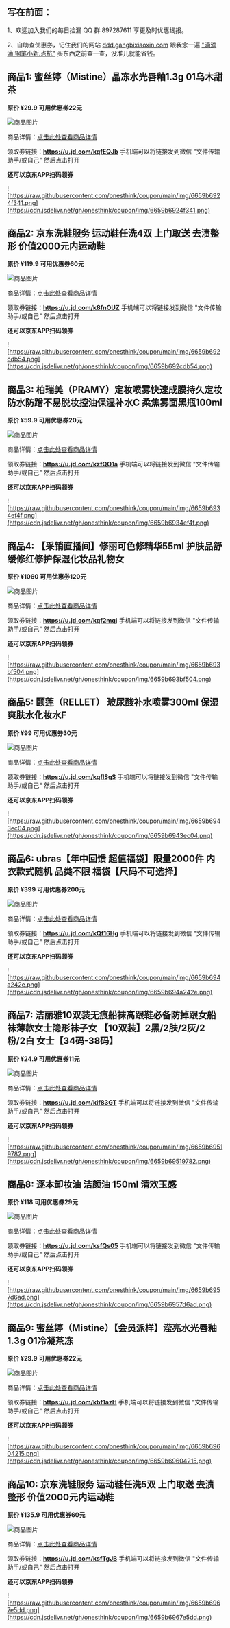## 写在前面：

1、欢迎加入我们的每日捡漏 QQ 群:897287611 享更及时优惠线报。

2、自助查优惠券，记住我们的网站 [ddd.gangbixiaoxin.com](https://ddd.gangbixiaoxin.com) 跟我念一遍 ["滴滴滴.钢笔小新.点抗"](https://ddd.gangbixiaoxin.com) 买东西之前查一查，没准儿就能省钱。

## 商品1: 蜜丝婷（Mistine）晶冻水光唇釉1.3g 01乌木甜茶

**原价 ¥29.9 可用优惠券22元**

![商品图片](http://img14.360buyimg.com/n1/jfs/t1/173417/10/45921/192603/66441d33F0a9dcc3d/9cc5f82fb65687d4.png)

商品详情：[点击此处查看商品详情](https://union-click.jd.com/jdc?e=1003156031&amp;p=JF8BARsJK1olXwMLVltVCUkVC18IGlsUXwULU19eCkkTB19MRANLAjZbERscSkAJHTdNTwcKBlMdBgABFksWA24KGFISXAUAVlpZFxJSXzI4GxtCIA4GPyg_V0xnYBtWTBleORxHElJROEonAG4IHFITWgALUW5cWEpHAj8JS1olXQYyFTBdCUkTBGwKGmsUbQYEVFhdDE8SB2wIHF8lXQ4FZInwsJ6dsrqAoo-L1dG784vUtJ-Ji184K1glXQcDVl5ZD0oVA184G2sWbVhsVQ1bC08RBztmRh1RAQdCCxwzAUoRAmwAH1MlXwcDVlxtOHtRdhl9cFIUI05WVydfUhhSBhoMRwlUInVsVg4fATJeeQpIYAZLBXV_CVtZOEsn)

领取券链接：**https://u.jd.com/kqfEQJb** 手机端可以将链接发到微信 "文件传输助手/或自己" 然后点击打开

**还可以京东APP扫码领券**

![https://raw.githubusercontent.com/onesthink/coupon/main/img/6659b6924f341.png](https://cdn.jsdelivr.net/gh/onesthink/coupon/img/6659b6924f341.png)

## 商品2: 京东洗鞋服务 运动鞋任洗4双 上门取送 去渍整形 价值2000元内运动鞋

**原价 ¥119.9 可用优惠券60元**

![商品图片](http://img14.360buyimg.com/n1/jfs/t1/204542/31/14563/320185/618a4966E93409d78/db7dfba97441df1b.jpg)

商品详情：[点击此处查看商品详情](https://union-click.jd.com/jdc?e=1003156031&amp;p=JF8BARkJK1olXwMLVlxeCE8RAV8IGloUXgYGVllbCk4nRzBQRQQlBENHFRxWFlVPRjtUBABAQlRcCEBdCUoWAG8MGVwTXwMdDRsBVXtqAm1yU11SWmVmEFkvXyNkAjl2TVNTUQoyVW5eCUsQCmkPHVIQbQdSVQ5cWEpHAl8IG2tDMwYDVV9cAUMQBm84GmsVWwYEVFpZDU8SB20JK1sdWjbV-eaIgvrCi9bchdPC5KHX3eKJlsMnM18LK1sUXAQCUFlcCksnM284GGtLMwdRU1tUCEoVbTJOXwcUH19ZOlhVD0IRA2wOK1kUXAQAZG5tfDxnXiZbTwZOXUJ5DDsBWjBzCh1rUl1gMwRjJB5ZehJvRjhdHVJIJHphKm5dOA)

领取券链接：**https://u.jd.com/k8fnOUZ** 手机端可以将链接发到微信 "文件传输助手/或自己" 然后点击打开

**还可以京东APP扫码领券**

![https://raw.githubusercontent.com/onesthink/coupon/main/img/6659b692cdb54.png](https://cdn.jsdelivr.net/gh/onesthink/coupon/img/6659b692cdb54.png)

## 商品3: 柏瑞美（PRAMY）定妆喷雾快速成膜持久定妆防水防蹭不易脱妆控油保湿补水C 柔焦雾面黑瓶100ml

**原价 ¥59.9 可用优惠券20元**

![商品图片](http://img14.360buyimg.com/n1/jfs/t1/179741/26/44179/75471/6618fee3Fac6990b7/299d404653b9d1ad.jpg)

商品详情：[点击此处查看商品详情](https://union-click.jd.com/jdc?e=1003156031&amp;p=JF8BARsJK1olXwMLVlZdCkIXAV8IGloSVQQBUlpUCUMRC19MRANLAjZbERscSkAJHTdNTwcKBlMdBgABFksWAmgAGVgTWQ8DXFhVFxJSXzI4XyFvCmILPAA9TkhtahoSeQ9uIXkDElJROEonAG4IHFITWgALUW5cWEpHAj8JS1olXQYyFTBdCUsQBGYBHmsUbQYEVFhdDE8SB2sBGV0lXQ4FZInwsJ6dsrqAoo-L1dG784vUtJ-Ji184K1glXQcDVl5ZD0oVA184G2sWbVhsVQ1bC0kQVDtmRh1RAQdHDRYzAUoQBW0LHVMlXwcDVlxtOHtuAThvTyZlDlJJFxgKU0NHeQ1JGgxzKl5sVjcvQBZ3VzV0XFxAWVR3NQY1OEsn)

领取券链接：**https://u.jd.com/kzfQO1a** 手机端可以将链接发到微信 "文件传输助手/或自己" 然后点击打开

**还可以京东APP扫码领券**

![https://raw.githubusercontent.com/onesthink/coupon/main/img/6659b6934ef4f.png](https://cdn.jsdelivr.net/gh/onesthink/coupon/img/6659b6934ef4f.png)

## 商品4: 【采销直播间】修丽可色修精华55ml 护肤品舒缓修红修护保湿化妆品礼物女

**原价 ¥1060 可用优惠券120元**

![商品图片](http://img14.360buyimg.com/n1/jfs/t1/222563/13/41295/119968/664b3521F75bf14d1/c1ca23aacdbe320f.jpg)

商品详情：[点击此处查看商品详情](https://union-click.jd.com/jdc?e=1003156031&amp;p=JF8BARkJK1olXwMLUV5bCU4WA18IGloVXQcDXF9UDUwnRzBQRQQlBENHFRxWFlVPRjtUBABAQlRcCEBdCUoXA24JE1ocWAEdDRsBVXtrCzNaXSdIGGZmDCwDaCxEAiRDQAtDUQoyVW5eCUsQCmkPHVIQbQdSVQ5cWEpHAl8IG2tGM0RYBjBUAUIeCmY4GmsVWwYEVFpZDU8RBGYNK1sdWjbV-eaIgvrCi9bchdPC5KHX3eKJlsMnM18LK1sUXAQCUFlcCksnM284GGtLMwdRUlxcWxwSbTJOXwcUGU8AOlhVDEMTAmwPK1kUXAQAZG5tbTFHADZ7aRBUFVpHJFwEVx1tWRZ9RCR2MwQCNFlfQDJFSzxcRwF2KU1nFG5dOA)

领取券链接：**https://u.jd.com/kqf2mqj** 手机端可以将链接发到微信 "文件传输助手/或自己" 然后点击打开

**还可以京东APP扫码领券**

![https://raw.githubusercontent.com/onesthink/coupon/main/img/6659b693bf504.png](https://cdn.jsdelivr.net/gh/onesthink/coupon/img/6659b693bf504.png)

## 商品5: 颐莲（RELLET） 玻尿酸补水喷雾300ml 保湿爽肤水化妆水F

**原价 ¥99 可用优惠券30元**

![商品图片](http://img14.360buyimg.com/n1/jfs/t1/157362/12/42594/58886/65e812c9F0503b1cc/d4ae3f1347981ea6.jpg)

商品详情：[点击此处查看商品详情](https://union-click.jd.com/jdc?e=1003156031&amp;p=JF8BARgJK1olXwQBXFdcAEgXAl8IGloXWgQCUFhaC0gQAV9MRANLAjZbERscSkAJHTdNTwcKBlMdBgABFksWAm0PGVsRWwEBV1lfFxJSXzI4RxxmB25RMhk9XDlBWRRcXSdJJgZGElJROEonAG4IHFITWgALUW5cWEpHAj8JS1olXQYyFTBdAEgeBF8JK1sTXQACUFpYD0sVAG44G1MSbdGv7IvXuZ6furuWk4ys-tOL6IrDgHsnM2w4G1oUXwYGU19fCHsnA18LKwV7XFUEV1xfXEt5XilMR1pcHQFsXV9aDkMVBW84GVoUXwQyZG4UUhxsA2sBWC1LCWdHViAeezt3BDdIRCB7XwEHERYOAD1VcAcOcwl9FlVVZF5t)

领取券链接：**https://u.jd.com/kqflSgS** 手机端可以将链接发到微信 "文件传输助手/或自己" 然后点击打开

**还可以京东APP扫码领券**

![https://raw.githubusercontent.com/onesthink/coupon/main/img/6659b6943ec04.png](https://cdn.jsdelivr.net/gh/onesthink/coupon/img/6659b6943ec04.png)

## 商品6: ubras【年中回馈 超值福袋】限量2000件  内衣款式随机 品类不限 福袋【尺码不可选择】

**原价 ¥399 可用优惠券200元**

![商品图片](http://img14.360buyimg.com/n1/jfs/t1/155366/12/36887/38104/6656e3e6F49d88cad/c99bb70cbf0ca2fb.jpg)

商品详情：[点击此处查看商品详情](https://union-click.jd.com/jdc?e=1003156031&amp;p=JF8BARkJK1olXwMLUV1aD04WAl8IGlsUXwULUFxUCUgSCl9MRANLAjZbERscSkAJHTdNTwcKBlMdBgABFksWA24KGFIRXw8DV1tUFxJSXzI4ZV5sKlwDDwg_fD1AAi9OYSZvAhhJAlJROEonAG4IHFITWgALUW5cWEpHAj8JS1olXQYyFTBaAUMTBGg4GmsVWwYEVFpZDUwUBW8IK1sdWjbV-eaIgvrCi9bchdPC5KHX3eKJlsMnM18LK1sUXAQCUFlcCksnM284GGtLMwdRU1sNCU0ebTJOXwcUFURHOlhVD04VCm0AK1kUXAQAZG5tXzR-BglafyNPC2dSBlgHeBBRXylXGSFPMwRGDCZYSi5RZWxdUCdvJFx5Im5dOA)

领取券链接：**https://u.jd.com/kQf16Hg** 手机端可以将链接发到微信 "文件传输助手/或自己" 然后点击打开

**还可以京东APP扫码领券**

![https://raw.githubusercontent.com/onesthink/coupon/main/img/6659b694a242e.png](https://cdn.jsdelivr.net/gh/onesthink/coupon/img/6659b694a242e.png)

## 商品7: 洁丽雅10双装无痕船袜高跟鞋必备防掉跟女船袜薄款女士隐形袜子女 【10双装】2黑/2肤/2灰/2粉/2白 女士【34码-38码】

**原价 ¥24.9 可用优惠券11元**

![商品图片](http://img14.360buyimg.com/n1/jfs/t1/193696/9/42969/258109/664d979dFe0e48943/5ef82c0049a5aef0.jpg)

商品详情：[点击此处查看商品详情](https://union-click.jd.com/jdc?e=1003156031&amp;p=JF8BARsJK1olXwMLVltYAEoeCl8IGlodWwIDUlpUCkwVBF9MRANLAjZbERscSkAJHTdNTwcKBlMdBgABFksWAmcOH1oTWQ8AU1xaFxJSXzI4HQIPOmRmJx49CC1UejgMQTkXIERCAlJROEonAG4IHFITWgALUW5cWEpHAj8JS1olXQYyFTBdC0gWBG8JE2sUbQYEVFhdDE8SBGsJHlolXQ4FZInwsJ6dsrqAoo-L1dG784vUtJ-Ji184K1glXQcDVl5ZD0oVA184G2sWbVhsVQ1bCkpEVG1mRh1RAQYDCQYzDkMQAmoNE1glXwcDVlxtOHsRVm9cGDljJAB7JF0pWip_XztKcBhtJA5sVhkObSpJZ2hQbx1mH18DKQUZOEsn)

领取券链接：**https://u.jd.com/kif83GT** 手机端可以将链接发到微信 "文件传输助手/或自己" 然后点击打开

**还可以京东APP扫码领券**

![https://raw.githubusercontent.com/onesthink/coupon/main/img/6659b69519782.png](https://cdn.jsdelivr.net/gh/onesthink/coupon/img/6659b69519782.png)

## 商品8: 逐本卸妆油 洁颜油 150ml 清欢玉感

**原价 ¥118 可用优惠券29元**

![商品图片](http://img14.360buyimg.com/n1/jfs/t1/208617/11/40646/89679/6657e2eaF34e494a0/74b281b15d4a809c.jpg)

商品详情：[点击此处查看商品详情](https://union-click.jd.com/jdc?e=1003156031&amp;p=JF8BARsJK1olXwMEU1lYCUoeA18IGlocWAcDVFdeCE0RBV9MRANLAjZbERscSkAJHTdNTwcKBlMdBgABFksWAmYNGloVVAUCUlhbFxJSXzI4cAVUH2d3UQQ_EhMQXQpQaT1dXgNkAlJROEonAG4IHFITWgALUW5cWEpHAj8JS1olXQYyFTBdC0seBmsPHGsUbQYEVFhdDE8SBGgLE1wlXQ4FZInwsJ6dsrqAoo-L1dG784vUtJ-Ji184K1glXQcDVl5ZD0oVA184G2sWbVhsVQ1YX00WUGtmRh1RAQYCDgszAUoTAmkBHFwlXwcDVlxtOHtpQyt0UAhNNmF0VF4VSjx0RTZISBlTIVxsVj04bhR3VxFwHiBpNX5yFgEGOEsn)

领取券链接：**https://u.jd.com/ksfQs05** 手机端可以将链接发到微信 "文件传输助手/或自己" 然后点击打开

**还可以京东APP扫码领券**

![https://raw.githubusercontent.com/onesthink/coupon/main/img/6659b6957d6ad.png](https://cdn.jsdelivr.net/gh/onesthink/coupon/img/6659b6957d6ad.png)

## 商品9: 蜜丝婷（Mistine）【会员派样】滢亮水光唇釉1.3g 01冷凝茶冻

**原价 ¥29.9 可用优惠券22元**

![商品图片](http://img14.360buyimg.com/n1/jfs/t1/173783/7/44518/219775/663064efFdf359ce6/4d0665ca3bbb6eac.png)

商品详情：[点击此处查看商品详情](https://union-click.jd.com/jdc?e=1003156031&amp;p=JF8BARsJK1olXwMLVltVAEgUA18IGlsUXQ8KVVZcCUIQAl9MRANLAjZbERscSkAJHTdNTwcKBlMdBgABFksWA24IElMUVQcDXVlcFxJSXzI4XBt-JWBhKy44W0hXfTl2YSNtBW9xNFJROEonAG4IHFITWgALUW5cWEpHAj8JS1olXQYyFTBdCUkTBGwKGmsUbQYEVFhdDE8SBGYIG1MlXQ4FZInwsJ6dsrqAoo-L1dG784vUtJ-Ji184K1glXQcDVl5ZD0oVA184G2sWbVhsVQ1UDx8QBDxmRh1RAQYBH18zDkMSBWoNH18lXwcDVlxtOHt3fwQLcClTDXlSUAMPTDRifwRhWjxcHEFsVjwoDglDfDdrUzgUCW14ICkZOEsn)

领取券链接：**https://u.jd.com/kbf1azH** 手机端可以将链接发到微信 "文件传输助手/或自己" 然后点击打开

**还可以京东APP扫码领券**

![https://raw.githubusercontent.com/onesthink/coupon/main/img/6659b69604215.png](https://cdn.jsdelivr.net/gh/onesthink/coupon/img/6659b69604215.png)

## 商品10: 京东洗鞋服务 运动鞋任洗5双 上门取送 去渍整形 价值2000元内运动鞋

**原价 ¥135.9 可用优惠券60元**

![商品图片](http://img14.360buyimg.com/n1/jfs/t1/114841/8/24240/121358/62665ef2E508b1529/ea0713784ac0ec1a.jpg)

商品详情：[点击此处查看商品详情](https://union-click.jd.com/jdc?e=1003156031&amp;p=JF8BARkJK1olXwMLVlxeCUkVC18IGloUXgQLUl1dCEgnRzBQRQQlBENHFRxWFlVPRjtUBABAQlRcCEBdCUoWAG0BHVgVXQUdDRsBVXtNYAtJThtqFGRQV1gJeyIVBDNfXl1lUQoyVW5eCUsQCmkPHVIQbQdSVQ5cWEpHAl8IG2tDMwYDVV9cAUMQBm84GmsVWwYEVFpZDU0UAGcJK1sdWjbV-eaIgvrCi9bchdPC5KHX3eKJlsMnM18LK1sUXAQCUFlcCksnM284GGtLMwdRUlxdCx8QbTJOXwcVWgFGOlhVDEsWC2oPK1kUXAQAZG5tWihXQGZyRTtuBHheCAwPDg9XehNSSRpmMwQAUzpbYQlAawsKWSJwGGZjXG5dOA)

领取券链接：**https://u.jd.com/ksfTgJB** 手机端可以将链接发到微信 "文件传输助手/或自己" 然后点击打开

**还可以京东APP扫码领券**

![https://raw.githubusercontent.com/onesthink/coupon/main/img/6659b6967e5dd.png](https://cdn.jsdelivr.net/gh/onesthink/coupon/img/6659b6967e5dd.png)

